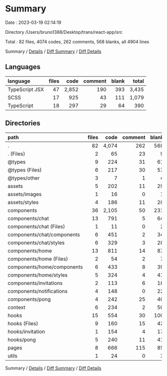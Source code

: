 # Summary

Date : 2023-03-19 02:14:19

Directory /Users/bruno1388/Desktop/trans/react-app/src

Total : 82 files,  4074 codes, 262 comments, 568 blanks, all 4904 lines

Summary / [Details](details.md) / [Diff Summary](diff.md) / [Diff Details](diff-details.md)

## Languages
| language | files | code | comment | blank | total |
| :--- | ---: | ---: | ---: | ---: | ---: |
| TypeScript JSX | 47 | 2,852 | 190 | 393 | 3,435 |
| SCSS | 17 | 925 | 43 | 111 | 1,079 |
| TypeScript | 18 | 297 | 29 | 64 | 390 |

## Directories
| path | files | code | comment | blank | total |
| :--- | ---: | ---: | ---: | ---: | ---: |
| . | 82 | 4,074 | 262 | 568 | 4,904 |
| . (Files) | 2 | 65 | 23 | 9 | 97 |
| @types | 9 | 224 | 31 | 61 | 316 |
| @types (Files) | 6 | 217 | 30 | 57 | 304 |
| @types/other | 3 | 7 | 1 | 4 | 12 |
| assets | 5 | 202 | 11 | 29 | 242 |
| assets/images | 1 | 16 | 0 | 1 | 17 |
| assets/styles | 4 | 186 | 11 | 28 | 225 |
| components | 36 | 2,105 | 50 | 231 | 2,386 |
| components/chat | 13 | 791 | 5 | 64 | 860 |
| components/chat (Files) | 1 | 11 | 0 | 2 | 13 |
| components/chat/components | 6 | 451 | 2 | 34 | 487 |
| components/chat/styles | 6 | 329 | 3 | 28 | 360 |
| components/home | 13 | 811 | 14 | 87 | 912 |
| components/home (Files) | 2 | 54 | 2 | 7 | 63 |
| components/home/components | 6 | 433 | 8 | 39 | 480 |
| components/home/styles | 5 | 324 | 4 | 41 | 369 |
| components/invitations | 2 | 113 | 6 | 18 | 137 |
| components/notifications | 4 | 148 | 0 | 22 | 170 |
| components/pong | 4 | 242 | 25 | 40 | 307 |
| context | 6 | 234 | 2 | 50 | 286 |
| hooks | 15 | 554 | 30 | 100 | 684 |
| hooks (Files) | 9 | 160 | 15 | 42 | 217 |
| hooks/invitation | 1 | 154 | 4 | 17 | 175 |
| hooks/pong | 5 | 240 | 11 | 41 | 292 |
| pages | 8 | 666 | 115 | 85 | 866 |
| utils | 1 | 24 | 0 | 3 | 27 |

Summary / [Details](details.md) / [Diff Summary](diff.md) / [Diff Details](diff-details.md)